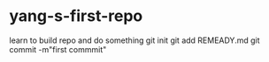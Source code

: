 # yang-s-first-repo
learn to build repo and do something
git init 
git add REMEADY.md
git commit -m"first commmit"
